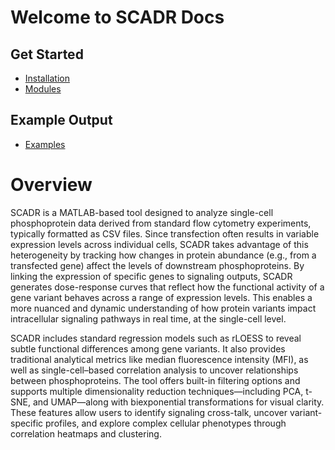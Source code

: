 # Welcome to SCADR Docs

## Get Started

- [Installation](installation.md)
- [Modules](modules.md)

## Example Output
- [Examples](examples.md)

# Overview

SCADR is a MATLAB-based tool designed to analyze single-cell phosphoprotein data derived from standard flow cytometry experiments, typically formatted as CSV files. Since transfection often results in variable expression levels across individual cells, SCADR takes advantage of this heterogeneity by tracking how changes in protein abundance (e.g., from a transfected gene) affect the levels of downstream phosphoproteins. By linking the expression of specific genes to signaling outputs, SCADR generates dose-response curves that reflect how the functional activity of a gene variant behaves across a range of expression levels. This enables a more nuanced and dynamic understanding of how protein variants impact intracellular signaling pathways in real time, at the single-cell level.

SCADR includes standard regression models such as rLOESS to reveal subtle functional differences among gene variants. It also provides traditional analytical metrics like median fluorescence intensity (MFI), as well as single-cell–based correlation analysis to uncover relationships between phosphoproteins. The tool offers built-in filtering options and supports multiple dimensionality reduction techniques—including PCA, t-SNE, and UMAP—along with biexponential transformations for visual clarity. These features allow users to identify signaling cross-talk, uncover variant-specific profiles, and explore complex cellular phenotypes through correlation heatmaps and clustering.
